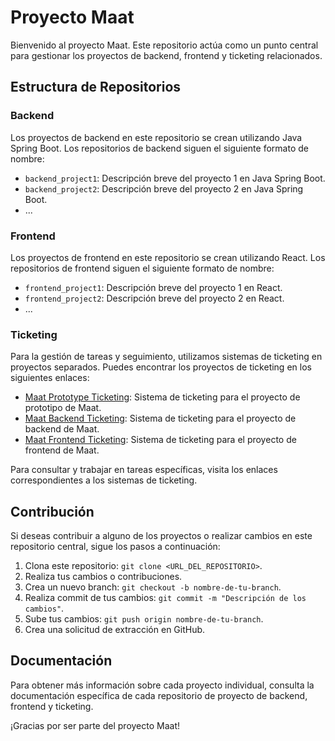 # Proyecto Maat

Bienvenido al proyecto Maat. Este repositorio actúa como un punto central para gestionar los proyectos de backend, frontend y ticketing relacionados.

## Estructura de Repositorios

### Backend

Los proyectos de backend en este repositorio se crean utilizando Java Spring Boot. Los repositorios de backend siguen el siguiente formato de nombre:

- `backend_project1`: Descripción breve del proyecto 1 en Java Spring Boot.
- `backend_project2`: Descripción breve del proyecto 2 en Java Spring Boot.
- ...

### Frontend

Los proyectos de frontend en este repositorio se crean utilizando React. Los repositorios de frontend siguen el siguiente formato de nombre:

- `frontend_project1`: Descripción breve del proyecto 1 en React.
- `frontend_project2`: Descripción breve del proyecto 2 en React.
- ...

### Ticketing

Para la gestión de tareas y seguimiento, utilizamos sistemas de ticketing en proyectos separados. Puedes encontrar los proyectos de ticketing en los siguientes enlaces:

- [Maat Prototype Ticketing](https://github.com/orgs/Maat-Together/projects/2/views/1): Sistema de ticketing para el proyecto de prototipo de Maat.
- [Maat Backend Ticketing](https://github.com/orgs/Maat-Together/projects/3/views/2): Sistema de ticketing para el proyecto de backend de Maat.
- [Maat Frontend Ticketing](https://github.com/orgs/Maat-Together/projects/4/views/2): Sistema de ticketing para el proyecto de frontend de Maat.

Para consultar y trabajar en tareas específicas, visita los enlaces correspondientes a los sistemas de ticketing.

## Contribución

Si deseas contribuir a alguno de los proyectos o realizar cambios en este repositorio central, sigue los pasos a continuación:

1. Clona este repositorio: `git clone <URL_DEL_REPOSITORIO>`.
2. Realiza tus cambios o contribuciones.
3. Crea un nuevo branch: `git checkout -b nombre-de-tu-branch`.
4. Realiza commit de tus cambios: `git commit -m "Descripción de los cambios"`.
5. Sube tus cambios: `git push origin nombre-de-tu-branch`.
6. Crea una solicitud de extracción en GitHub.

## Documentación

Para obtener más información sobre cada proyecto individual, consulta la documentación específica de cada repositorio de proyecto de backend, frontend y ticketing.

¡Gracias por ser parte del proyecto Maat!
